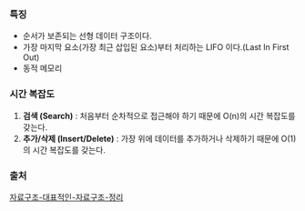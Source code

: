 ### 특징
- 순서가 보존되는 선형 데이터 구조이다.
- 가장 마지막 요소(가장 최근 삽입된 요소)부터 처리하는 LIFO 이다.(Last In First Out)
- 동적 메모리

### 시간 복잡도

1. **검색 (Search)** : 처음부터 순차적으로 접근해야 하기 때문에 O(n)의 시간 복잡도를 갖는다. 
2. **추가/삭제 (Insert/Delete)** : 가장 위에 데이터를 추가하거나 삭제하기 때문에 O(1)의 시간 복잡도를 갖는다.

### 출처
[자료구조-대표적인-자료구조-정리](https://re-code-cord.tistory.com/entry/%EC%9E%90%EB%A3%8C%EA%B5%AC%EC%A1%B0-%EB%8C%80%ED%91%9C%EC%A0%81%EC%9D%B8-%EC%9E%90%EB%A3%8C%EA%B5%AC%EC%A1%B0-%EC%A0%95%EB%A6%AC) 
